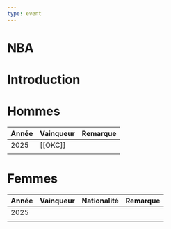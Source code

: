 ```yaml
---
type: event
---
```


# NBA

# Introduction

# Hommes

| Année | Vainqueur | Remarque |
| ----- | --------- | -------- |
| 2025  | [[OKC]]   |          |
|       |           |          |
# Femmes

| Année | Vainqueur | Nationalité | Remarque |
| ----- | --------- | ----------- | -------- |
| 2025  |           |             |          |
|       |           |             |          |
